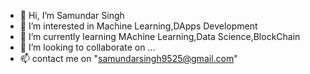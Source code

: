 - 👋 Hi, I’m Samundar Singh
- 👀 I’m interested in Machine Learning,DApps Development
- 🌱 I’m currently learning MAchine Learning,Data Science,BlockChain
- 💞️ I’m looking to collaborate on ...
- 📫 contact me on "samundarsingh9525@gmail.com"

<!---
Samundar9525/Samundar9525 is a ✨ special ✨ repository because its `README.md` (this file) appears on your GitHub profile.
You can click the Preview link to take a look at your changes.
--->

